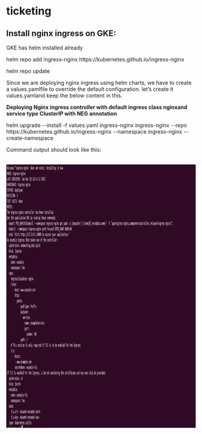 # ticketing

<h2>Install nginx ingress on GKE:</h2>

<p>GKE has helm installed already</p>
<p>helm repo add ingress-nginx https://kubernetes.github.io/ingress-nginx</p>
<p>helm repo update</p>

<p>Since we are deploying nginx ingress using helm charts, we have to create a values.yamlfile 
to override the default configuration. let’s create it values.yamland keep the below content in this.</p>

<strong>Deploying Nginx ingress controller with default ingress class nginxand service type ClusterIP with NEG annotation</strong>

<p>helm upgrade --install -f values.yaml ingress-nginx ingress-nginx --repo https://kubernetes.github.io/ingress-nginx --namespace ingress-nginx --create-namespace</p>
<p>Command output should look like this:</p>
</br>
<img src="./document/ingress-example1.webp" style="width: 1000px; height: 700px">
